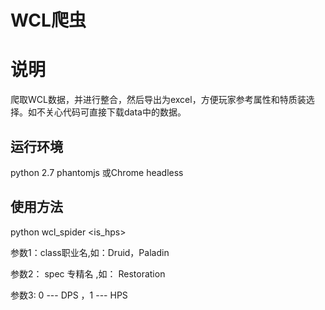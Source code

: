 # WCL爬虫


# 说明
爬取WCL数据，并进行整合，然后导出为excel，方便玩家参考属性和特质装选择。如不关心代码可直接下载data中的数据。

## 运行环境
python 2.7
phantomjs 或Chrome headless

## 使用方法
python wcl_spider <class>  <spec>  <is_hps>

参数1：class职业名,如：Druid，Paladin 

参数2： spec 专精名 ,如： Restoration

参数3:  0 --- DPS ，1 --- HPS



